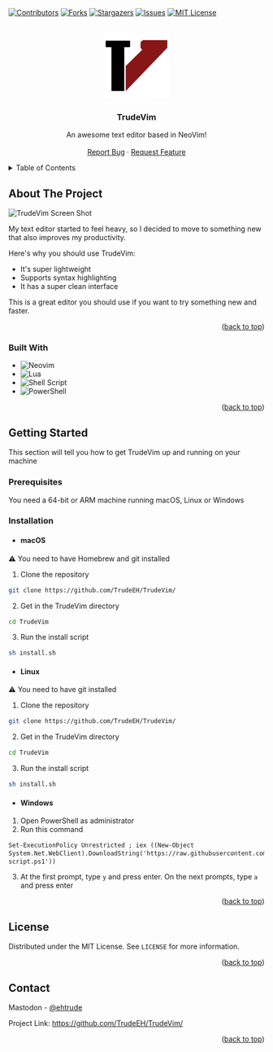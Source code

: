 <a name="readme-top"></a>

[![Contributors][contributors-shield]][contributors-url]
[![Forks][forks-shield]][forks-url]
[![Stargazers][stars-shield]][stars-url]
[![Issues][issues-shield]][issues-url]
[![MIT License][license-shield]][license-url]

<!-- PROJECT LOGO -->
<br />
<div align="center">
  <a href="https://github.com/TrudeEH/TrudeVim">
    <img src="logo.png" alt="Logo" width="130" height="130">
  </a>

  <h3 align="center">TrudeVim</h3>

  <p align="center">
    An awesome text editor based in NeoVim!
    <br />
    <br />
    <a href="https://github.com/TrudeEH/TrudeVim/issues">Report Bug</a>
    ·
    <a href="https://github.com/TrudeEH/TrudeVim/issues">Request Feature</a>
  </p>
</div>

<!-- TABLE OF CONTENTS -->
<details>
  <summary>Table of Contents</summary>
  <ol>
    <li>
      <a href="#about-the-project">About The Project</a>
      <ul>
        <li><a href="#built-with">Built With</a></li>
      </ul>
    </li>
    <li>
      <a href="#getting-started">Getting Started</a>
      <ul>
        <li><a href="#prerequisites">Prerequisites</a></li>
        <li><a href="#installation">Installation</a></li>
      </ul>
    </li>
    <li><a href="#license">License</a></li>
    <li><a href="#contact">Contact</a></li>
  </ol>
</details>



<!-- ABOUT THE PROJECT -->
## About The Project

![TrudeVim Screen Shot][product-screenshot]

My text editor started to feel heavy, so I decided to move to something new that also improves my productivity.

Here's why you should use TrudeVim:
* It's super lightweight
* Supports syntax highlighting
* It has a super clean interface

This is a great editor you should use if you want to try something new and faster.

<p align="right">(<a href="#readme-top">back to top</a>)</p>

### Built With

* ![Neovim](https://img.shields.io/badge/NeoVim-%2357A143.svg?&style=for-the-badge&logo=neovim&logoColor=white)
* ![Lua](https://img.shields.io/badge/lua-%232C2D72.svg?style=for-the-badge&logo=lua&logoColor=white)
* ![Shell Script](https://img.shields.io/badge/shell_script-%23121011.svg?style=for-the-badge&logo=gnu-bash&logoColor=white)
* ![PowerShell](https://img.shields.io/badge/PowerShell-%235391FE.svg?style=for-the-badge&logo=powershell&logoColor=white)

<p align="right">(<a href="#readme-top">back to top</a>)</p>



<!-- GETTING STARTED -->
## Getting Started

This section will tell you how to get TrudeVim up and running on your machine

### Prerequisites

You need a 64-bit or ARM machine running macOS, Linux or Windows

### Installation

* #### macOS
:warning: You need to have Homebrew and git installed
1. Clone the repository
```sh
git clone https://github.com/TrudeEH/TrudeVim/
```
2. Get in the TrudeVim directory
```sh
cd TrudeVim
```
3. Run the install script
```sh
sh install.sh
```

* #### Linux
:warning: You need to have git installed
1. Clone the repository
```sh
git clone https://github.com/TrudeEH/TrudeVim/
```
2. Get in the TrudeVim directory
```sh
cd TrudeVim
```
3. Run the install script
```sh
sh install.sh
```

* #### Windows
1. Open PowerShell as administrator
2. Run this command
```
Set-ExecutionPolicy Unrestricted ; iex ((New-Object System.Net.WebClient).DownloadString('https://raw.githubusercontent.com/TrudeEH/TrudeVim/main/windows-script.ps1'))
```
3. At the first prompt, type ``y`` and press enter. On the next prompts, type ``a`` and press enter

<p align="right">(<a href="#readme-top">back to top</a>)</p>



<!-- LICENSE -->
## License

Distributed under the MIT License. See `LICENSE` for more information.

<p align="right">(<a href="#readme-top">back to top</a>)</p>


<!-- CONTACT -->
## Contact

Mastodon - [@ehtrude](https://techhub.social/@ehtrude)

Project Link: https://github.com/TrudeEH/TrudeVim/

<p align="right">(<a href="#readme-top">back to top</a>)</p>


[contributors-shield]: https://img.shields.io/github/contributors/TrudeEH/TrudeVim.svg?style=for-the-badge
[contributors-url]: https://github.com/TrudeEH/TrudeVim/graphs/contributors
[forks-shield]: https://img.shields.io/github/forks/TrudeEH/TrudeVim.svg?style=for-the-badge
[forks-url]: https://github.com/TrudeEH/TrudeVim/network/members
[stars-shield]: https://img.shields.io/github/stars/TrudeEH/TrudeVim.svg?style=for-the-badge
[stars-url]: https://github.com/TrudeEH/TrudeVim/stargazers
[issues-shield]: https://img.shields.io/github/issues/TrudeEH/TrudeVim.svg?style=for-the-badge
[issues-url]: https://github.com/TrudeEH/TrudeVim/issues
[license-shield]: https://img.shields.io/github/license/TrudeEH/TrudeVim.svg?style=for-the-badge
[license-url]: https://github.com/TrudeEH/TrudeVim/blob/main/LICENSE
[product-screenshot]: https://i.imgur.com/AioduDK.png
